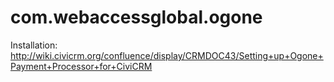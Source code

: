 com.webaccessglobal.ogone
=========================

Installation: http://wiki.civicrm.org/confluence/display/CRMDOC43/Setting+up+Ogone+Payment+Processor+for+CiviCRM